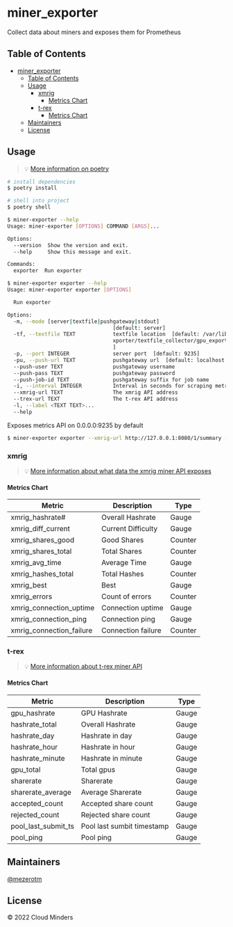# miner_exporter

Collect data about miners and exposes them for Prometheus

## Table of Contents

- [miner_exporter](#miner_exporter)
  - [Table of Contents](#table-of-contents)
  - [Usage](#usage)
    - [xmrig](#xmrig)
      - [Metrics Chart](#metrics-chart)
    - [t-rex](#t-rex)
      - [Metrics Chart](#metrics-chart-1)
  - [Maintainers](#maintainers)
  - [License](#license)

## Usage
> 💡  [More information on poetry](https://python-poetry.org/docs/)


```sh
# install dependencies
$ poetry install

# shell into project
$ poetry shell
```

```sh
$ miner-exporter --help
Usage: miner-exporter [OPTIONS] COMMAND [ARGS]...

Options:
  --version  Show the version and exit.
  --help     Show this message and exit.

Commands:
  exporter  Run exporter
```

```sh
$ miner-exporter exporter --help
Usage: miner-exporter exporter [OPTIONS]

  Run exporter

Options:
  -m, --mode [server|textfile|pushgateway|stdout]
                                  [default: server]
  -tf, --textfile TEXT            textfile location  [default: /var/lib/node_e
                                  xporter/textfile_collector/gpu_exporter.prom
                                  ]
  -p, --port INTEGER              server port  [default: 9235]
  -pu, --push-url TEXT            pushgateway url  [default: localhost:9091]
  --push-user TEXT                pushgateway username
  --push-pass TEXT                pushgateway password
  --push-job-id TEXT              pushgateway suffix for job name
  -i, --interval INTEGER          Interval in seconds for scraping metrics
  --xmrig-url TEXT                The xmrig API address
  --trex-url TEXT                 The t-rex API address
  -l, --label <TEXT TEXT>...
  --help    
```

Exposes metrics API on 0.0.0.0:9235 by default

```sh
$ miner-exporter exporter --xmrig-url http://127.0.0.1:8080/1/summary --trex-url http://127.0.0.1:4067/summary
```

### xmrig
> 💡 [More information about what data the xmrig miner API exposes](https://github.com/xmrig/xmrig/blob/master/doc/api/1/summary.json)

#### Metrics Chart
| Metric                   | Description        | Type    |
| ------------------------ | ------------------ | ------- |
| xmrig_hashrate#          | Overall Hashrate   | Gauge   |
| xmrig_diff_current       | Current Difficulty | Gauge   |
| xmrig_shares_good        | Good Shares        | Counter |
| xmrig_shares_total       | Total Shares       | Counter |
| xmrig_avg_time           | Average Time       | Gauge   |
| xmrig_hashes_total       | Total Hashes       | Counter |
| xmrig_best               | Best               | Gauge   |
| xmrig_errors             | Count of errors    | Counter |
| xmrig_connection_uptime  | Connection uptime  | Gauge   |
| xmrig_connection_ping    | Connection ping    | Gauge   |
| xmrig_connection_failure | Connection failure | Counter |

### t-rex
> 💡 [More information about t-rex miner API](https://github.com/trexminer/T-Rex/wiki/API)

#### Metrics Chart
| Metric              | Description                | Type  |
| ------------------- | -------------------------- | ----- |
| gpu_hashrate        | GPU Hashrate               | Gauge |
| hashrate_total      | Overall Hashrate           | Gauge |
| hashrate_day        | Hashrate in day            | Gauge |
| hashrate_hour       | Hashrate in hour           | Gauge |
| hashrate_minute     | Hashrate in minute         | Gauge |
| gpu_total           | Total gpus                 | Gauge |
| sharerate           | Sharerate                  | Gauge |
| sharerate_average   | Average Sharerate          | Gauge |
| accepted_count      | Accepted share count       | Gauge |
| rejected_count      | Rejected share count       | Gauge |
| pool_last_submit_ts | Pool last sumbit timestamp | Gauge |
| pool_ping           | Pool ping                  | Gauge |

## Maintainers

[@mezerotm](https://github.com/mezerotm)

## License

© 2022 Cloud Minders